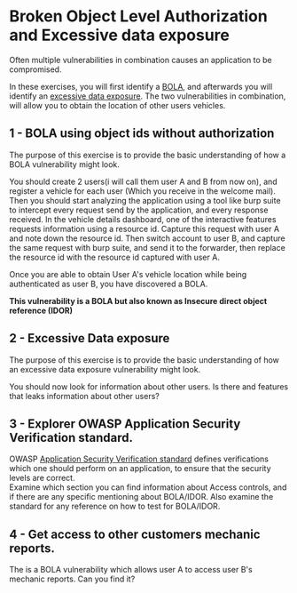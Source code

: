 # Broken Object Level Authorization and Excessive data exposure
Often multiple vulnerabilities in combination causes an application to be compromised.  

In these exercises, you will first identify a [BOLA](https://owasp.org/API-Security/editions/2023/en/0xa1-broken-object-level-authorization/),
and afterwards you will identify an [excessive data exposure](https://owasp.org/API-Security/editions/2019/en/0xa3-excessive-data-exposure/).
The two vulnerabilities in combination, will allow you to obtain the location of other users vehicles.

## 1 - BOLA using object ids without authorization
The purpose of this exercise is to provide the basic understanding of how a BOLA vulnerability might look.
  
You should create 2 users(i will call them user A and B from now on), and register a vehicle for each user (Which you receive in the welcome mail).
Then you should start analyzing the application using a tool like burp suite to intercept every request send by the application, and every response 
received. In the vehicle details dashboard, one of the interactive features requests information using a resource id. Capture this request with 
user A and note down the resource id. Then switch account to user B, and capture the same request with burp suite, and send it to the forwarder, 
then replace the resource id with the resource id captured with user A.
  
Once you are able to obtain User A's vehicle location while being authenticated as user B, you have discovered a BOLA.

**This vulnerability is a BOLA but also known as Insecure direct object reference (IDOR)**

## 2 - Excessive Data exposure
The purpose of this exercise is to provide the basic understanding of how an excessive data exposure vulnerability might look.  
  
You should now look for information about other users. Is there and features that leaks information about other users?

## 3 - Explorer OWASP Application Security Verification standard.
OWASP [Application Security Verification standard](https://github.com/OWASP/ASVS/tree/v4.0.3#latest-stable-version---403) defines 
verifications which one should perform on an application, to ensure that the security levels are correct.  
Examine which section you can find information about Access controls, and if there are any specific mentioning about BOLA/IDOR.
Also examine the standard for any reference on how to test for BOLA/IDOR.

## 4 - Get access to other customers mechanic reports.
The is a BOLA vulnerability which allows user A to access user B's mechanic reports. Can you find it?


